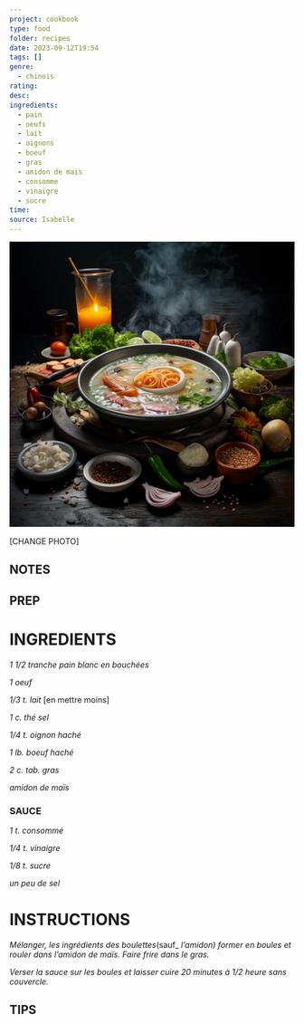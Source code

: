 ```yaml
---
project: cookbook
type: food
folder: recipes
date: 2023-09-12T19:54
tags: []
genre:
  - chinois
rating: 
desc: 
ingredients:
  - pain
  - oeufs
  - lait
  - oignons
  - boeuf
  - gras
  - amidon de mais
  - consomme
  - vinaigre
  - sucre
time: 
source: Isabelle
---
```


![IMAGE](_default.png)


[CHANGE PHOTO]


## NOTES




## PREP


# INGREDIENTS

_1 1/2 tranche pain blanc en bouchées_

_1 oeuf_

_1/3 t. lait_ [en mettre moins]

_1 c. thé sel_

_1/4 t. oignon haché_

_1 lb. boeuf haché_

_2 c. tab. gras_

_amidon de maïs_



### SAUCE

_1 t. consommé_

_1/4 t. vinaigre_

_1/8 t. sucre_

_un peu de sel_



# INSTRUCTIONS

_Mélanger, les ingrédients des boulettes_(sauf_
_l’amidon) former en boules et rouler dans l’amidon_
_de maïs. Faire frire dans le gras._

_Verser la sauce sur les boules et laisser cuire_
_20 minutes à 1/2 heure sans couvercle._


## TIPS




